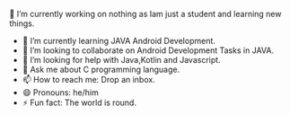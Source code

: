 

🔭 I’m currently working on nothing as Iam just a student  and learning new things.
- 🌱 I’m currently learning JAVA Android Development.
- 👯 I’m looking to collaborate on Android Development Tasks in JAVA.
- 🤔 I’m looking for help with Java,Kotlin and Javascript.
- 💬 Ask me about C programming language.
- 📫 How to reach me: Drop an inbox.
- 😄 Pronouns: he/him
- ⚡ Fun fact: The world is round.

